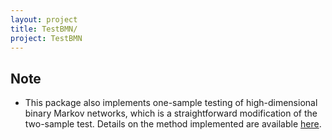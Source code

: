 ```yaml
---
layout: project
title: TestBMN/
project: TestBMN
---
```


Note
-----
 - This package also implements one-sample testing of high-dimensional binary Markov networks, which is a straightforward modification of the two-sample test. Details on the method implemented are available [here](/papers/ma-bmn).


